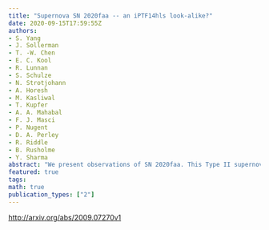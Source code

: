 ```yaml
---
title: "Supernova SN 2020faa -- an iPTF14hls look-alike?"
date: 2020-09-15T17:59:55Z
authors:
- S. Yang
- J. Sollerman
- T. -W. Chen
- E. C. Kool
- R. Lunnan
- S. Schulze
- N. Strotjohann
- A. Horesh
- M. Kasliwal
- T. Kupfer
- A. A. Mahabal
- F. J. Masci
- P. Nugent
- D. A. Perley
- R. Riddle
- B. Rusholme
- Y. Sharma
abstract: "We present observations of SN 2020faa. This Type II supernova displays a luminous light curve that started to rebrighten from an initial decline. We investigate this in relation to the famous supernova iPTF14hls, which received a lot of attention and multiple interpretations in the literature, however whose nature and source of energy still remains unknown. We demonstrate the great similarity between SN 2020faa and iPTF14hls during the first 6 months, and use this comparison both to forecast the evolution of SN 2020faa and to reflect on the less well observed early evolution of iPTF14hls. We present and analyse our observational data, consisting mainly of optical light curves from the Zwicky Transient Facility in the gri bands as well as a sequence of optical spectra. We construct colour curves, a bolometric light curve, compare ejecta-velocity and Black-body radius evolutions for the two supernovae, as well as for more typical Type II supernovae. The light curves show a great similarity with those of iPTF14hls over the first 6 months, in luminosity, timescale and colours. Also the spectral evolution of SN 2020faa is that of a Type II supernova, although it probes earlier epochs than those available for iPTF14hls. The similar light curve behaviour is suggestive of SN 2020faa being a new iPTF14hls. We present these observations now to advocate follow-up observations, since most of the more striking evolution of supernova iPTF14hls came later, with light curve undulations and a spectacular longevity. On the other hand, for SN 2020faa we have better constraints on the explosion epoch than we had for iPTF14hls, and we have been able to spectroscopically monitor it from earlier phases than was done for the more famous sibling."
featured: true
tags:
math: true
publication_types: ["2"]
---
```

http://arxiv.org/abs/2009.07270v1